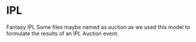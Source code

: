 # IPL
Fantasy IPL 
Some files maybe named as auction as we used this model to formulate the results of an IPL Auction event.
